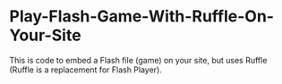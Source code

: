 # Play-Flash-Game-With-Ruffle-On-Your-Site
This is code to embed a Flash file (game) on your site, but uses Ruffle (Ruffle is a replacement for Flash Player).
